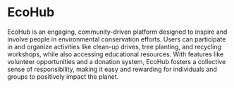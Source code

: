 # EcoHub

EcoHub is an engaging, community-driven platform designed to inspire and involve people in environmental conservation efforts. Users can participate in and organize activities like clean-up drives, tree planting, and recycling workshops, while also accessing educational resources. With features like volunteer opportunities and a donation system, EcoHub fosters a collective sense of responsibility, making it easy and rewarding for individuals and groups to positively impact the planet.
